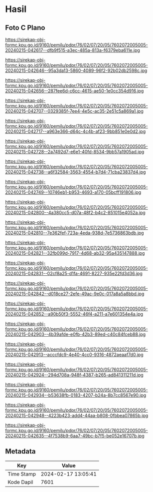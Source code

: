 # Hasil

## Foto C Plano

https://sirekap-obj-formc.kpu.go.id/9160/pemilu/pdpr/76/02/07/20/05/7602072005005-20240215-042617--dfb9f515-a3ec-485a-813a-f6379eba611e.jpg

https://sirekap-obj-formc.kpu.go.id/9160/pemilu/pdpr/76/02/07/20/05/7602072005005-20240215-042646--95a3da13-5860-4089-96f2-92b02db2598c.jpg

https://sirekap-obj-formc.kpu.go.id/9160/pemilu/pdpr/76/02/07/20/05/7602072005005-20240215-042656--287fee6d-c6cc-4615-ae50-1e0cc354d916.jpg

https://sirekap-obj-formc.kpu.go.id/9160/pemilu/pdpr/76/02/07/20/05/7602072005005-20240215-042707--0329385f-7ee4-4e5c-ac35-2e51c5a869a1.jpg

https://sirekap-obj-formc.kpu.go.id/9160/pemilu/pdpr/76/02/07/20/05/7602072005005-20240215-042717--a963e366-d64c-4c4b-af23-9bb851e0e0d2.jpg

https://sirekap-obj-formc.kpu.go.id/9160/pemilu/pdpr/76/02/07/20/05/7602072005005-20240215-042728--2a7492d7-e6e1-40fd-8534-9bb57a1905ad.jpg

https://sirekap-obj-formc.kpu.go.id/9160/pemilu/pdpr/76/02/07/20/05/7602072005005-20240215-042738--a6f32584-3563-4554-b7d4-71cba23837d4.jpg

https://sirekap-obj-formc.kpu.go.id/9160/pemilu/pdpr/76/02/07/20/05/7602072005005-20240215-042749--10746eb1-b953-4693-a170-05bcff191806.jpg

https://sirekap-obj-formc.kpu.go.id/9160/pemilu/pdpr/76/02/07/20/05/7602072005005-20240215-042800--4a380cc5-d07a-48f2-b4c2-851015e4052a.jpg

https://sirekap-obj-formc.kpu.go.id/9160/pemilu/pdpr/76/02/07/20/05/7602072005005-20240215-042810--7e362fef-723a-4eda-938d-7e5736863bdb.jpg

https://sirekap-obj-formc.kpu.go.id/9160/pemilu/pdpr/76/02/07/20/05/7602072005005-20240215-042821--32fb099d-7917-4d68-ab32-95a435147888.jpg

https://sirekap-obj-formc.kpu.go.id/9160/pemilu/pdpr/76/02/07/20/05/7602072005005-20240215-042831--02cf8a25-d1fa-4691-8227-935e22fd3d36.jpg

https://sirekap-obj-formc.kpu.go.id/9160/pemilu/pdpr/76/02/07/20/05/7602072005005-20240215-042842--d018ce27-2efe-49ac-9e0c-017a8a5a8bbd.jpg

https://sirekap-obj-formc.kpu.go.id/9160/pemilu/pdpr/76/02/07/20/05/7602072005005-20240215-042852--a90b50f3-5552-46f4-a211-a7e601354e4a.jpg

https://sirekap-obj-formc.kpu.go.id/9160/pemilu/pdpr/76/02/07/20/05/7602072005005-20240215-042903--4b39afde-e0fb-42b3-89ed-c40c84fceb88.jpg

https://sirekap-obj-formc.kpu.go.id/9160/pemilu/pdpr/76/02/07/20/05/7602072005005-20240215-042913--acccfdc9-4e40-4cc0-9316-4872aeaaf7d0.jpg

https://sirekap-obj-formc.kpu.go.id/9160/pemilu/pdpr/76/02/07/20/05/7602072005005-20240215-042924--294d708a-948f-4387-b265-ad841311211d.jpg

https://sirekap-obj-formc.kpu.go.id/9160/pemilu/pdpr/76/02/07/20/05/7602072005005-20240215-042934--b53638fb-0183-4207-b24a-8b7cc8567e90.jpg

https://sirekap-obj-formc.kpu.go.id/9160/pemilu/pdpr/76/02/07/20/05/7602072005005-20240215-042948--4223b423-add4-44aa-b808-0fbbea07865b.jpg

https://sirekap-obj-formc.kpu.go.id/9160/pemilu/pdpr/76/02/07/20/05/7602072005005-20240215-042635--4f7538b9-6aa7-49bc-b7f5-be052e16707b.jpg


## Metadata

| Key        | Value               |
| ---------- | ------------------- |
| Time Stamp | 2024-02-17 13:05:41 |
| Kode Dapil | 7601                |



